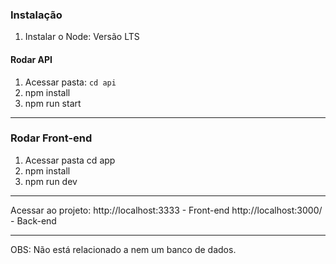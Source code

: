 ### Instalação
1. Instalar o Node: Versão LTS

#### Rodar API
1. Acessar pasta: `cd api`
2. npm install
3. npm run start
-------
### Rodar Front-end
1. Acessar pasta cd app
2. npm install
3. npm run dev

------

Acessar ao projeto:
http://localhost:3333 - Front-end
http://localhost:3000/ - Back-end

-----

OBS: Não está relacionado a nem um banco de dados.